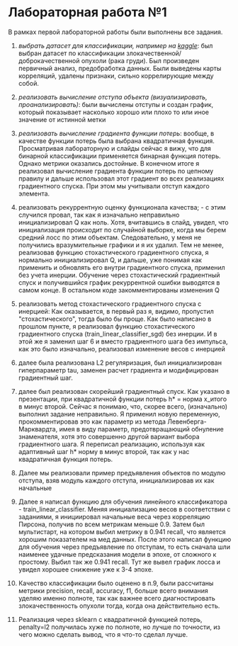 # Лабораторная работа №1
В рамках первой лабораторной работы были выполнены все задания. 

1. *выбрать датасет для классификации, например на [kaggle](https://www.kaggle.com/datasets?&tags=13304-Clustering)*: был выбран датасет по классификации злокачественной/доброкачественной опухоли (рака груди). Был произведен первичный анализ, предобработка данных. Были выведены карты корреляций, удалены признаки, сильно коррелирующие между собой.

2. *реализовать вычисление отступа объекта (визуализировать, проанализировать)*: были вычислены отступы и создан график, который показывает насколько хорошо или плохо то или иное значение от истинной метки

3. *реализовать вычисление градиента функции потерь*: вообще, в качестве функции потерь была выбрана квадратичная функция. Просматривая лабораторную и слайды сейчас я вижу, что для бинарной классификации применяется бинарная функция потерь. Однако метрики оказались достойные. В конечном итоге я реализовал вычисление градиента функции потерь по цепному правилу и дальше использовал этот градиент во всех реализациях градиентного спуска. При этом мы учитывали отступ каждого элемента.

4. реализовать рекуррентную оценку функционала качества; - с этим случился провал, так как я изначально неправильно инициализировал Q как ноль. Хотя, вчитавшись в слайд, увидел, что инициализация происходит по случайной выборке, когда мы берем средний лосс по этим объектам. Следовательно, у меня не получились вразумительные графики и я их удалил. Тем не менее, реализовав функцию стохастического градиентного спуска, я нормально инициализировал Q, и дальше, уже понимая как применить и обновлять его внутри градиентного спуска, применил без учета инерции. Обучение через стохастический градиентный спуск и получившийся график рекуррентной ошибки выводятся в самом конце. В остальном коде закомментированы изменения Q

5. реализовать метод стохастического градиентного спуска с инерцией: Как оказывается, в первый раз я, видимо, пропустил "стохастического", тогда было бы проще. Как было написано в прошлом пункте, я реализовал функцию стохастического градиентного спуска (train_linear_classifier_sgd) без инерции. И в этой же я заменил шаг 6 и вместо градиентного шага без импульса, как это было изначально, реализовал изменение весов с инерцией

6. далее была реализована L2 регуляризация, был инициализирован гиперпараметр tau, заменен расчет градиента и модифицирован градиентный шаг.

7. далее был реализован скорейший градиентный спуск. Как указано в презентации, при квадратичной функции потерь h* = норма x_итого в минус второй. Сейчас я понимаю, что, скорее всего, (изначально) выполнил задание неправильно. Я применил новую переменную, прокомментировав это как параметр из метода Левенберга-Марквардта, имея в виду параметр, предотвращающий обнуление знаменателя, хотя это совершенно другой вариант выбора градиентного шага.
   Я переписал реализацию, используя как адаптивный шаг h* норму в минус второй, так как у нас квадратичная функция потерь.

8. Далее мы реализовали пример предъявления объектов по модулю отступа, взяв модуль каждого отступа, инициализировав их как начальные

9. Далее я написал функцию для обучения линейного классификатора - train_linear_classifier. Меняя инициализацию весов в соответствии с заданиями, я инициировал начальные веса через корреляцию Пирсона, получив по всем метрикам меньше 0.9. Затем был мультистарт, на котором выбил метрику в 0.941 recall, что является хорошим показателем на мед данных. После этого написал функцию для обучения через предъявление по отступам, то есть сначала шли наименее удачные предсказания модели в эпохе, от сложного к простому. Выбил так же 0.941 recall. Тут же вывел график лосса и увидел хорошее снижение уже к 3-4 эпохе.

10. Качество классификации было оценено в п.9, были рассчитаны метрики precision, recall, accuracy, f1, больше всего внимания уделяю именно полноте, так как важнее всего диагностировать злокачественность опухоли тогда, когда она действительно есть.

11. Реализация через sklearn с квадратичной функцией потерь, penalty=l2 получилась хуже по полноте, но лучше по точности, из чего можно сделать вывод, что я что-то сделал лучше.
